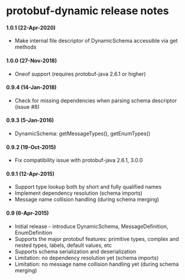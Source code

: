 protobuf-dynamic release notes
==============================

#### 1.0.1 (22-Apr-2020)
* Make internal file descriptor of DynamicSchema accessible via get methods

#### 1.0.0 (27-Nov-2018)
* Oneof support (requires protobuf-java 2.6.1 or higher)

#### 0.9.4 (14-Jan-2018)
* Check for missing dependencies when parsing schema descriptor (issue #8)

#### 0.9.3 (5-Jan-2016)
* DynamicSchema: getMessageTypes(), getEnumTypes()

#### 0.9.2 (19-Oct-2015)
* Fix compatibility issue with protobuf-java 2.6.1, 3.0.0

#### 0.9.1 (12-Apr-2015)
* Support type lookup both by short and fully qualified names
* Implement dependency resolution (schema imports)
* Message name collision handling (during schema merging)

#### 0.9 (6-Apr-2015)
* Initial release - introduce DynamicSchema, MessageDefinition, EnumDefinition
* Supports the major protobuf features: primitive types, complex and nested types, labels, default values, etc
* Supports schema serialization and deserialization
* Limitation: no dependency resolution yet (schema imports)
* Limitation: no message name collision handling yet (during schema merging)
